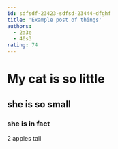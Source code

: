 ```yaml
---
id: sdfsdf-23423-sdfsd-23444-dfghf
title: 'Example post of things'
authors:
  - 2a3e
  - 40s3
rating: 74
---
```


# My cat is so little

## she is so small

### she is in fact

2 apples tall
